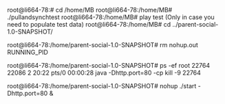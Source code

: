 root@li664-78:# cd /home/MB
root@li664-78:/home/MB# ./pullandsynchtest
root@li664-78:/home/MB# play test (Only in case you need to populate test data)
root@li664-78:/home/MB# cd ../parent-social-1.0-SNAPSHOT/

root@li664-78:/home/parent-social-1.0-SNAPSHOT#  rm nohup.out RUNNING_PID

root@li664-78:/home/parent-social-1.0-SNAPSHOT# ps -ef
root     22764 22086  2 20:22 pts/0    00:00:28 java -Dhttp.port=80 -cp 
kill -9 22764 


root@li664-78:/home/parent-social-1.0-SNAPSHOT# nohup  ./start -Dhttp.port=80 &





